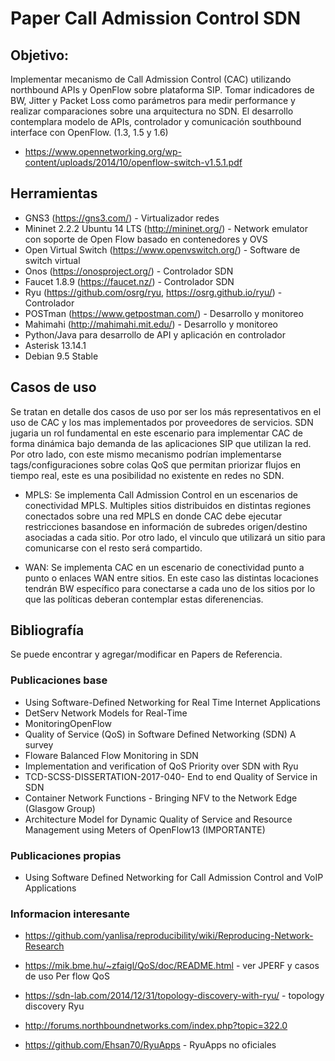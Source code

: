 # Paper Call Admission Control SDN

## Objetivo:

Implementar mecanismo de Call Admission Control (CAC) utilizando northbound APIs y OpenFlow sobre plataforma SIP. Tomar indicadores de BW, Jitter y Packet Loss como parámetros para medir performance y realizar comparaciones sobre una arquitectura no SDN. El desarrollo contemplara modelo de APIs, controlador y comunicación southbound interface con OpenFlow. (1.3, 1.5 y 1.6) 

- https://www.opennetworking.org/wp-content/uploads/2014/10/openflow-switch-v1.5.1.pdf

## Herramientas

- GNS3 (https://gns3.com/) - Virtualizador redes
- Mininet 2.2.2 Ubuntu 14 LTS (http://mininet.org/) - Network emulator con soporte de Open Flow basado en contenedores y OVS
- Open Virtual Switch (https://www.openvswitch.org/) - Software de switch virtual
- Onos (https://onosproject.org/) - Controlador SDN
- Faucet 1.8.9 (https://faucet.nz/) - Controlador SDN
- Ryu (https://github.com/osrg/ryu, https://osrg.github.io/ryu/) - Controlador
- POSTman (https://www.getpostman.com/) - Desarrollo y monitoreo
- Mahimahi (http://mahimahi.mit.edu/) - Desarrollo y monitoreo
- Python/Java para desarrollo de API y aplicación en controlador
- Asterisk 13.14.1
- Debian 9.5 Stable

## Casos de uso

Se tratan en detalle dos casos de uso por ser los más representativos en el uso de CAC y los mas implementados por proveedores de servicios. SDN jugaria un rol fundamental en este escenario para implementar CAC de forma dinámica bajo demanda de las aplicaciones SIP que utilizan la red. Por otro lado, con este mismo mecanismo podrían implementarse tags/configuraciones sobre colas QoS que permitan priorizar flujos en tiempo real, este es una posibilidad no existente en redes no SDN.

- MPLS: Se implementa Call Admission Control en un escenarios de conectividad MPLS. Multiples sitios distribuidos en distintas regiones conectados sobre una red MPLS en donde CAC debe ejecutar restricciones basandose en información de subredes origen/destino asociadas a cada sitio. Por otro lado, el vinculo que utilizará un sitio para comunicarse con el resto será compartido.

- WAN: Se implementa CAC en un escenario de conectividad punto a punto o enlaces WAN entre sitios. En este caso las distintas locaciones tendrán BW específico para conectarse a cada uno de los sitios por lo que las políticas deberan contemplar estas diferenencias.

## Bibliografía

Se puede encontrar y agregar/modificar en Papers de Referencia.

### Publicaciones base

- Using Software-Defined Networking for Real Time Internet Applications
- DetServ Network Models for Real-Time
- MonitoringOpenFlow
- Quality of Service (QoS) in Software Defined Networking (SDN) A survey
- Floware Balanced Flow Monitoring in SDN 
- Implementation and verification of QoS Priority over SDN with Ryu
- TCD-SCSS-DISSERTATION-2017-040- End to end Quality of Service in SDN
- Container Network Functions - Bringing NFV to the Network Edge (Glasgow Group)
- Architecture Model for Dynamic Quality of Service and Resource Management using Meters of OpenFlow13 (IMPORTANTE)

### Publicaciones propias

- Using Software Defined Networking for Call Admission Control and VoIP Applications

### Informacion interesante

- https://github.com/yanlisa/reproducibility/wiki/Reproducing-Network-Research

- https://mik.bme.hu/~zfaigl/QoS/doc/README.html - ver JPERF y casos de uso Per flow QoS 

- https://sdn-lab.com/2014/12/31/topology-discovery-with-ryu/ - topology discovery Ryu

- http://forums.northboundnetworks.com/index.php?topic=322.0

- https://github.com/Ehsan70/RyuApps - RyuApps no oficiales

